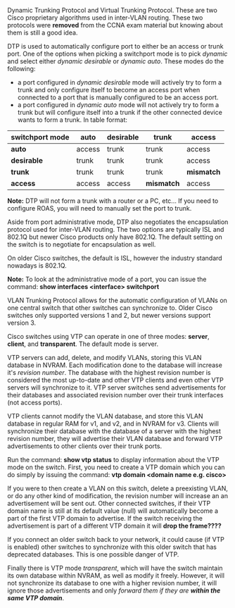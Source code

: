 Dynamic Trunking Protocol and Virtual Trunking Protocol. These are two Cisco proprietary algorithms used in inter-VLAN routing. These two protocols were **removed** from the CCNA exam material but knowing about them is still a good idea.

DTP is used to automatically configure port to either be an access or trunk port. One of the options when picking a switchport mode is to pick *dynamic* and select either *dynamic desirable* or *dynamic auto*. These modes do the following:
- a port configured in *dynamic desirable* mode will actively try to form a trunk and only configure itself to become an access port when connected to a port that is manually configured to be an access port.
- a port configured in *dynamic auto* mode will not actively try to form a trunk but will configure itself into a trunk if the other connected device wants to form a trunk.
In table format:

| switchport mode | auto   | desirable | trunk        | access       |
| --------------- | ------ | --------- | ------------ | ------------ |
| **auto**        | access | trunk     | trunk        | access       |
| **desirable**   | trunk  | trunk     | trunk        | access       |
| **trunk**       | trunk  | trunk     | trunk        | **mismatch** |
| **access**      | access | access    | **mismatch** | access       |
**Note:** DTP will not form a trunk with a router or a PC, etc... If you need to configure ROAS, you will need to manually set the port to trunk.

Aside from port administrative mode, DTP also negotiates the encapsulation protocol used for inter-VLAN routing. The two options are typically ISL and 802.1Q but newer Cisco products only have 802.1Q. The default setting on the switch is to negotiate for encapsulation as well.

On older Cisco switches, the default is ISL, however the industry standard nowadays is 802.1Q.

**Note:** To look at the administrative mode of a port, you can issue the command:
	**show interfaces <interface\> switchport**

VLAN Trunking Protocol allows for the automatic configuration of VLANs on one central switch that other switches can synchronize to. Older Cisco switches only supported versions 1 and 2, but newer versions support version 3.

Cisco switches using VTP can operate in one of three modes: **server**, **client**, and **transparent**. The default mode is server.

VTP servers can add, delete, and modify VLANs, storing this VLAN database in NVRAM. Each modification done to the database will increase it's *revision number*. The database with the highest revision number is considered the most up-to-date and other VTP clients and even other VTP servers will synchronize to it. VTP server switches send advertisements for their databases and associated revision number over their trunk interfaces (not access ports).

VTP clients cannot modify the VLAN database, and store this VLAN database in regular RAM for v1, and v2, and in NVRAM for v3. Clients will synchronize their database with the database of a server with the highest revision number, they will advertise their VLAN database and forward VTP advertisements to other clients over their trunk ports.

Run the command:
	**show vtp status**
to display information about the VTP mode on the switch. First, you need to create a VTP domain which you can do simply by issuing the command:
	**vtp domain <domain name e.g. cisco\>**

If you were to then create a VLAN on this switch, delete a preexisting VLAN, or do any other kind of modification, the revision number will increase an an advertisement will be sent out. Other connected switches, if their VTP domain name is still at its default value (null) will automatically become a part of the first VTP domain to advertise. If the switch receiving the advertisement is part of a different VTP domain it will **drop the frame????**

If you connect an older switch back to your network, it could cause (if VTP is enabled) other switches to synchronize with this older switch that has deprecated databases. This is one possible danger of VTP.

Finally there is VTP mode *transparent*, which will have the switch maintain its own database within NVRAM, as well as modify it freely. However, it will not synchronize its database to one with a higher revision number, it will ignore those advertisements and only *forward them if they are **within the same VTP domain***.